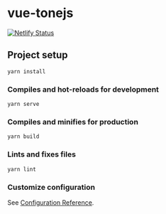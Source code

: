 # vue-tonejs

[![Netlify Status](https://api.netlify.com/api/v1/badges/e3927fc0-f8a5-4884-a3f3-cbf46f2be468/deploy-status)](https://vue-tonejs-test.netlify.app/)

## Project setup
```
yarn install
```

### Compiles and hot-reloads for development
```
yarn serve
```

### Compiles and minifies for production
```
yarn build
```

### Lints and fixes files
```
yarn lint
```

### Customize configuration
See [Configuration Reference](https://cli.vuejs.org/config/).
